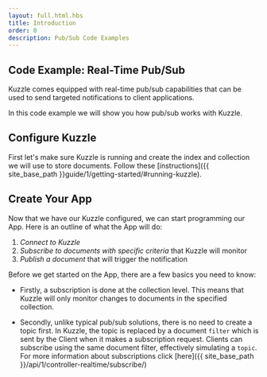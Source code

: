 ```yaml
---
layout: full.html.hbs
title: Introduction
order: 0
description: Pub/Sub Code Examples
---
```


## Code Example: Real-Time Pub/Sub


Kuzzle comes equipped with real-time pub/sub capabilities that can be used to send targeted notifications to client applications. 

In this code example we will show you how pub/sub works with Kuzzle. 


## Configure Kuzzle

First let's make sure Kuzzle is running and create the index and collection we will use to store documents. Follow these [instructions]({{ site_base_path }}guide/1/getting-started/#running-kuzzle).


## Create Your App

Now that we have our Kuzzle configured, we can start programming our App. Here is an outline of what the App will do:
1. *Connect to Kuzzle*
3. *Subscribe to documents with specific criteria* that Kuzzle will monitor 
3. *Publish a document* that will trigger the notification

Before we get started on the App, there are a few basics you need to know:

* Firstly, a subscription is done at the collection level. This means that Kuzzle will only monitor changes to documents in the specified collection.

* Secondly, unlike typical pub/sub solutions, there is no need to create a topic first. In Kuzzle, the topic is replaced by a document `filter` which is sent by the Client when it makes a subscription request. Clients can subscribe using the same document filter, effectively simulating a `topic`.
For more information about subscriptions click [here]({{ site_base_path }}/api/1/controller-realtime/subscribe/)

